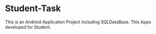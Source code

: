 # Student-Task
This is an Android Application Project including SQLDataBase. This Apps developed for Student.

